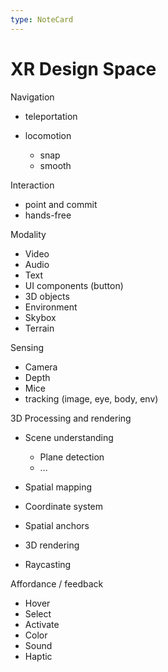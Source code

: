 ```yaml
---
type: NoteCard
---
```


# XR Design Space
Navigation

*   teleportation

*   locomotion

    *   snap
    *   smooth

Interaction

*   point and commit
*   hands-free

Modality

*   Video
*   Audio
*   Text
*   UI components (button)
*   3D objects
*   Environment
*   Skybox
*   Terrain

Sensing

*   Camera
*   Depth
*   Mice
*   tracking (image, eye, body, env)

3D Processing and rendering

*   Scene understanding

    *   Plane detection
    *   …

*   Spatial mapping

*   Coordinate system

*   Spatial anchors

*   3D rendering

*   Raycasting

Affordance / feedback

*   Hover
*   Select
*   Activate
*   Color
*   Sound
*   Haptic